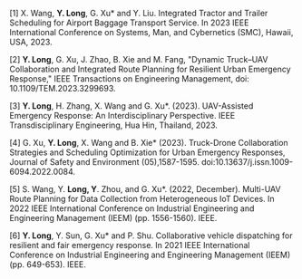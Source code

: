 [1]	X. Wang, **Y. Long**, G. Xu* and Y. Liu. Integrated Tractor and Trailer Scheduling for Airport Baggage Transport Service. In 2023 IEEE International Conference on Systems, Man, and Cybernetics (SMC), Hawaii, USA, 2023.

[2]	**Y. Long**, G. Xu, J. Zhao, B. Xie and M. Fang, "Dynamic Truck–UAV Collaboration and Integrated Route Planning for Resilient Urban Emergency Response," IEEE Transactions on Engineering Management, doi: 10.1109/TEM.2023.3299693.

[3]	**Y. Long**, H. Zhang, X. Wang and G. Xu*. (2023). UAV-Assisted Emergency Response: An Interdisciplinary Perspective. IEEE Transdisciplinary Engineering, Hua Hin, Thailand, 2023.

[4]	G. Xu, **Y. Long**, X. Wang and B. Xie* (2023). Truck-Drone Collaboration Strategies and Scheduling Optimization for Urban Emergency Responses, Journal of Safety and Environment (05),1587-1595. doi:10.13637/j.issn.1009-6094.2022.0084.

[5]	S. Wang, Y. **Long, Y**. Zhou, and G. Xu*. (2022, December). Multi-UAV Route Planning for Data Collection from Heterogeneous IoT Devices. In 2022 IEEE International Conference on Industrial Engineering and Engineering Management (IEEM) (pp. 1556-1560). IEEE.

[6] **Y. Long**, Y. Sun, G. Xu* and P. Shu. Collaborative vehicle dispatching for resilient and fair emergency response. In 2021 IEEE International Conference on Industrial Engineering and Engineering Management (IEEM) (pp. 649-653). IEEE.
